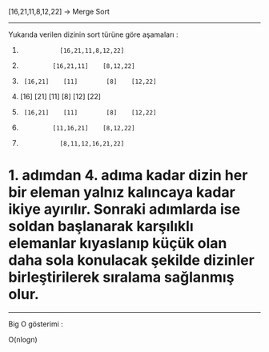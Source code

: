 [16,21,11,8,12,22] -> Merge Sort

--  --  --  --  --  --  --  --

Yukarıda verilen dizinin sort türüne göre aşamaları :

1)                [16,21,11,8,12,22]               
                                                 
2)              [16,21,11]    [8,12,22]            
                                                 
3)      [16,21]    [11]        [8]    [12,22]     
                                                  
4)    [16]  [21]    [11]          [8]    [12]  [22]
                                                 
5)      [16,21]    [11]        [8]    [12,22]    
                                                 
6)              [11,16,21]    [8,12,22]           

7)                [8,11,12,16,21,22]

# 1. adımdan 4. adıma kadar dizin her bir eleman yalnız kalıncaya kadar ikiye ayırılır. Sonraki adımlarda ise soldan başlanarak karşılıklı elemanlar kıyaslanıp küçük olan daha sola konulacak şekilde dizinler birleştirilerek sıralama sağlanmış olur.

--  --  --  --  --  --  --  --

Big O gösterimi :

O(nlogn)

